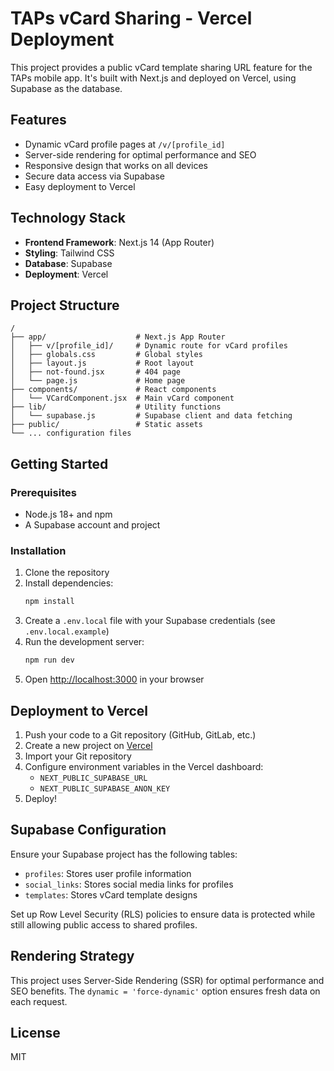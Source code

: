 # TAPs vCard Sharing - Vercel Deployment

This project provides a public vCard template sharing URL feature for the TAPs mobile app. It's built with Next.js and deployed on Vercel, using Supabase as the database.

## Features

- Dynamic vCard profile pages at `/v/[profile_id]`
- Server-side rendering for optimal performance and SEO
- Responsive design that works on all devices
- Secure data access via Supabase
- Easy deployment to Vercel

## Technology Stack

- **Frontend Framework**: Next.js 14 (App Router)
- **Styling**: Tailwind CSS
- **Database**: Supabase
- **Deployment**: Vercel

## Project Structure

```
/
├── app/                    # Next.js App Router
│   ├── v/[profile_id]/     # Dynamic route for vCard profiles
│   ├── globals.css         # Global styles
│   ├── layout.js           # Root layout
│   ├── not-found.jsx       # 404 page
│   └── page.js             # Home page
├── components/             # React components
│   └── VCardComponent.jsx  # Main vCard component
├── lib/                    # Utility functions
│   └── supabase.js         # Supabase client and data fetching
├── public/                 # Static assets
└── ... configuration files
```

## Getting Started

### Prerequisites

- Node.js 18+ and npm
- A Supabase account and project

### Installation

1. Clone the repository
2. Install dependencies:
   ```bash
   npm install
   ```
3. Create a `.env.local` file with your Supabase credentials (see `.env.local.example`)
4. Run the development server:
   ```bash
   npm run dev
   ```
5. Open [http://localhost:3000](http://localhost:3000) in your browser

## Deployment to Vercel

1. Push your code to a Git repository (GitHub, GitLab, etc.)
2. Create a new project on [Vercel](https://vercel.com)
3. Import your Git repository
4. Configure environment variables in the Vercel dashboard:
   - `NEXT_PUBLIC_SUPABASE_URL`
   - `NEXT_PUBLIC_SUPABASE_ANON_KEY`
5. Deploy!

## Supabase Configuration

Ensure your Supabase project has the following tables:

- `profiles`: Stores user profile information
- `social_links`: Stores social media links for profiles
- `templates`: Stores vCard template designs

Set up Row Level Security (RLS) policies to ensure data is protected while still allowing public access to shared profiles.

## Rendering Strategy

This project uses Server-Side Rendering (SSR) for optimal performance and SEO benefits. The `dynamic = 'force-dynamic'` option ensures fresh data on each request.

## License

MIT